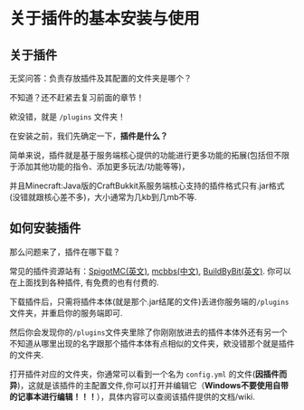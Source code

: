 # 关于插件的基本安装与使用

## 关于插件

无奖问答：负责存放插件及其配置的文件夹是哪个？

不知道？还不赶紧去复习前面的章节！

欸没错，就是 <code>/plugins</code> 文件夹！

在安装之前，我们先确定一下，**插件是什么？**

简单来说，插件就是基于服务端核心提供的功能进行更多功能的拓展(包括但不限于添加其他功能的指令、添加更多玩法/功能等等)，

并且Minecraft:Java版的CraftBukkit系服务端核心支持的插件格式只有.jar格式(没错就跟核心差不多)，大小通常为几kb到几mb不等.

## 如何安装插件

那么问题来了，插件在哪下载？

常见的插件资源站有：[SpigotMC(英文)](https://spigotmc.org), [mcbbs(中文)](https://www.mcbbs.net), [BuildByBit(英文)](https://builtbybit.com/). 你可以在上面找到各种插件, 有免费的也有付费的.

下载插件后，只需将插件本体(就是那个.jar结尾的文件)丢进你服务端的<code>/plugins</code>文件夹，并重启你的服务端即可.

然后你会发现你的<code>/plugins</code>文件夹里除了你刚刚放进去的插件本体外还有另一个不知道从哪里出现的名字跟那个插件本体有点相似的文件夹，欸没错那个就是插件的文件夹.

打开插件对应的文件夹，你通常可以看到一个名为 <code>config.yml</code> 的文件(**因插件而异**)，这就是该插件的主配置文件,你可以打开并编辑它（**Windows不要使用自带的记事本进行编辑！！！**），具体内容可以查阅该插件提供的文档/wiki.